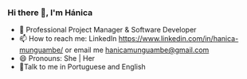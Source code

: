 ### Hi there 👋, I'm Hánica

- 🔭 Professional Project Manager & Software Developer
- 📫 How to reach me: LinkedIn https://www.linkedin.com/in/hanica-munguambe/ or email me hanicamunguambe@gmail.com 
- 😄 Pronouns: She | Her 
- 🍄Talk to me in Portuguese and English

